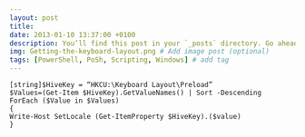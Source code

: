 ```yaml
---
layout: post
title: 
date: 2013-01-10 13:37:00 +0100
description: You’ll find this post in your `_posts` directory. Go ahead and edit it and re-build the site to see your changes. # Add post description (optional)
img: Getting-the-keyboard-layout.png # Add image post (optional)
tags: [PowerShell, PoSh, Scripting, Windows] # add tag
---
```

	[string]$HiveKey = “HKCU:\Keyboard Layout\Preload”
	$Values=(Get-Item $HiveKey).GetValueNames() | Sort -Descending
	ForEach ($Value in $Values)
	{
	Write-Host SetLocale (Get-ItemProperty $HiveKey).($value)
	}

